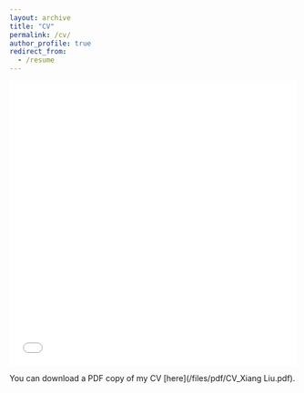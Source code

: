 ```yaml
---
layout: archive
title: "CV"
permalink: /cv/
author_profile: true
redirect_from:
  - /resume
---
```


<iframe src="/files/pdf/CV_Xiang Liu.pdf" width="100%" height="500" frameborder="no" border="0" marginwidth="0" marginheight="0"></iframe>

You can download a PDF copy of my CV [here](/files/pdf/CV_Xiang Liu.pdf).
